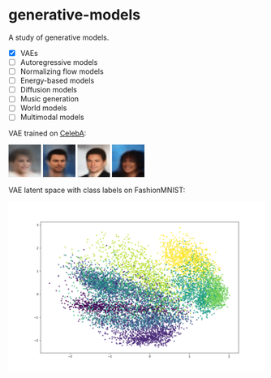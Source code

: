 # generative-models

A study of generative models.

- [X] VAEs
- [ ] Autoregressive models
- [ ] Normalizing flow models
- [ ] Energy-based models
- [ ] Diffusion models
- [ ] Music generation
- [ ] World models
- [ ] Multimodal models

VAE trained on [CelebA](https://mmlab.ie.cuhk.edu.hk/projects/CelebA.html
):

![celeba35](images/reconstructed_000035.png)
![celeba65](images/reconstructed_000065.png)
![celeba79](images/reconstructed_000079.png)
![celeba94](images/reconstructed_000094.png)

VAE latent space with class labels on FashionMNIST:

![VAE fashion MNIST](images/vae.png)
